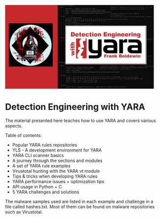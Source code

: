 <img src="https://github.com/fboldewin/YARA_Detection_Engineering/blob/main/Title.PNG" height="272" width="483">

# Detection Engineering with YARA

The material presented here teaches how to use YARA and covers various aspects. 

Table of contents:

- Popular YARA rules repositories
- YLS - A development environment for YARA
- YARA CLI scanner basics
- A journey through the sections and modules
- A set of YARA rule examples
- Virustotal hunting with the YARA vt module
- Tips & tricks when developing YARA rules
- YARA performance issues + optimization tips
- API usage in Python + C
- 5 YARA challenges and solutions

The malware samples used are listed in each example and challenge in a file called hashes.txt.
Most of them can be found on malware repositories such as Virustotal.

